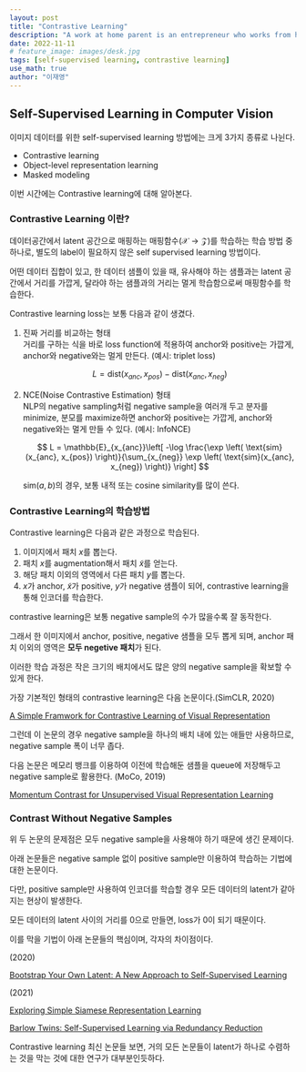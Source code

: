 ```yaml
---
layout: post
title: "Contrastive Learning"
description: "A work at home parent is an entrepreneur who works from home and integrates parenting into his or her business activities."
date: 2022-11-11
# feature_image: images/desk.jpg 
tags: [self-supervised learning, contrastive learning]
use_math: true
author: "이재영"
---
```


## Self-Supervised Learning in Computer Vision

이미지 데이터를 위한 self-supervised learning 방법에는 크게 3가지 종류로 나뉜다.

- Contrastive learning
- Object-level representation learning
- Masked modeling

이번 시간에는 Contrastive learning에 대해 알아본다.

### Contrastive Learning 이란?

데이터공간에서 latent 공간으로 매핑하는 매핑함수($\mathcal{X} \rightarrow \mathcal{Z}$)를 학습하는 학습 방법 중 하나로, 별도의 label이 필요하지 않은 self supervised learning 방법이다. 

어떤 데이터 집합이 있고, 한 데이터 샘플이 있을 때, 유사해야 하는 샘플과는 latent 공간에서 거리를 가깝게, 달라야 하는 샘플과의 거리는 멀게 학습함으로써 매핑함수를 학습한다.

Contrastive learning loss는 보통 다음과 같이 생겼다.

1. 진짜 거리를 비교하는 형태  
    거리를 구하는 식을 바로 loss function에 적용하여 anchor와 positive는 가깝게, anchor와 negative와는 멀게 만든다. (예시: triplet loss)

    $$
    L = \text{dist}(x_{anc}, x_{pos}) - \text{dist}(x_{anc}, x_{neg})
    $$

2. NCE(Noise Contrastive Estimation) 형태  
    NLP의 negative sampling처럼 negative sample을 여러개 두고 분자를 minimize, 분모를 maximize하면 anchor와 positive는 가깝게, anchor와 negative와는 멀게 만들 수 있다. (예시: InfoNCE)

    $$
    L = \mathbb{E}_{x_{anc}}\left[ -\log \frac{\exp \left( \text{sim}(x_{anc}, x_{pos}) \right)}{\sum_{x_{neg}} \exp \left( \text{sim}(x_{anc}, x_{neg}) \right)} \right]
    $$

    $\text{sim}(a, b)$의 경우, 보통 내적 또는 cosine similarity를 많이 쓴다.

### Contrastive Learning의 학습방법

Contrastive learning은 다음과 같은 과정으로 학습된다.

1. 이미지에서 패치 $x$를 뽑는다.
2. 패치 $x$를 augmentation해서 패치 $\tilde{x}$를 얻는다.
3. 해당 패치 이외의 영역에서 다른 패치 $y$를 뽑는다.
4. $x$가 anchor, $\tilde{x}$가 positive, $y$가 negative 샘플이 되어, contrastive learning을 통해 인코더를 학습한다.

contrastive learning은 보통 negative sample의 수가 많을수록 잘 동작한다. 

그래서 한 이미지에서 anchor, positive, negative 샘플을 모두 뽑게 되며, anchor 패치 이외의 영역은 **모두 negetive 패치**가 된다. 

이러한 학습 과정은 작은 크기의 배치에서도 많은 양의 negative sample을 확보할 수 있게 한다.

가장 기본적인 형태의 contrastive learning은 다음 논문이다.(SimCLR, 2020)

[A Simple Framwork for Contrastive Learning of Visual Representation](https://www.notion.so/A-Simple-Framwork-for-Contrastive-Learning-of-Visual-Representation-09835248af6f4a23bfe16045dab8ed84)

그런데 이 논문의 경우 negative sample을 하나의 배치 내에 있는 애들만 사용하므로, negative sample 폭이 너무 좁다.

다음 논문은 메모리 뱅크를 이용하여 이전에 학습해둔 샘플을 queue에 저장해두고 negative sample로 활용한다. (MoCo, 2019)

[Momentum Contrast for Unsupervised Visual Representation Learning](https://www.notion.so/Momentum-Contrast-for-Unsupervised-Visual-Representation-Learning-7445c72ab3db40b7b3420771e59e5c32)

### Contrast Without Negative Samples

위 두 논문의 문제점은 모두 negative sample을 사용해야 하기 때문에 생긴 문제이다. 

아래 논문들은 negative sample 없이 positive sample만 이용하여 학습하는 기법에 대한 논문이다. 

다만, positive sample만 사용하여 인코더를 학습할 경우 모든 데이터의 latent가 같아지는 현상이 발생한다. 

모든 데이터의 latent 사이의 거리를 0으로 만들면, loss가 0이 되기 때문이다. 

이를 막을 기법이 아래 논문들의 핵심이며, 각자의 차이점이다.

(2020)

[Bootstrap Your Own Latent: A New Approach to Self-Supervised Learning](https://www.notion.so/Bootstrap-Your-Own-Latent-A-New-Approach-to-Self-Supervised-Learning-cf940bd163c448f4a9fc26cd1a917bc0)

(2021)

[Exploring Simple Siamese Representation Learning](https://www.notion.so/Exploring-Simple-Siamese-Representation-Learning-f68fac6af1004534bdfe2adda7314f32)

[Barlow Twins: Self-Supervised Learning via Redundancy Reduction](https://www.notion.so/Barlow-Twins-Self-Supervised-Learning-via-Redundancy-Reduction-77d1f829c1a0417bac5ef48214fa7f73)

Contrastive learning 최신 논문들 보면, 거의 모든 논문들이 latent가 하나로 수렴하는 것을 막는 것에 대한 연구가 대부분인듯하다.  
